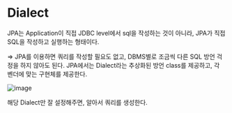 # Dialect



JPA는 Application이 직접 JDBC level에서 sql을 작성하는 것이 아니라, JPA가 직접 SQL을 작성하고 실행하는 형태이다.

⇒ JPA를 이용하면 쿼리를 작성할 필요도 없고, DBMS별로 조금씩 다른 SQL 방언 걱정을 하지 않아도 된다. JPA에서는 Dialect라는 추상화된 방언 class를 제공하고, 각 벤더에 맞는 구현체를 제공한다.



![image](https://user-images.githubusercontent.com/46887352/98662747-96102980-238b-11eb-867e-6e9c8af3d4bb.png)



해당 Dialect만 잘 설정해주면, 알아서 쿼리를 생성한다.